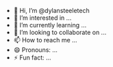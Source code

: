 - 👋 Hi, I’m @dylansteeletech
- 👀 I’m interested in ...
- 🌱 I’m currently learning ...
- 💞️ I’m looking to collaborate on ...
- 📫 How to reach me ...
- 😄 Pronouns: ...
- ⚡ Fun fact: ...

<!---
dylansteeletech/dylansteeletech is a ✨ special ✨ repository because its `README.md` (this file) appears on your GitHub profile.
You can click the Preview link to take a look at your changes.
--->
